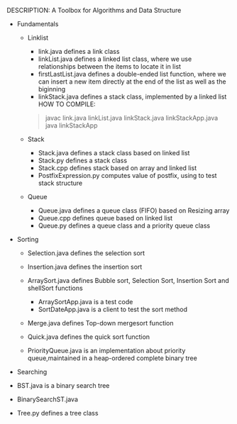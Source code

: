 DESCRIPTION: A Toolbox for Algorithms and Data Structure


* Fundamentals
  - Linklist
    + link.java defines a link class
    + linkList.java defines a linked list class, where we use relationships between the items to locate it in list
    + firstLastList.java defines a double-ended list function, where we can insert a new item directly at the end of the list as well as the biginning
    + linkStack.java defines a stack class, implemented by a linked list
     HOW TO COMPILE:
     >javac link.java linkList.java linkStack.java linkStackApp.java
     >java linkStackApp

  - Stack
    + Stack.java defines a stack class based on linked list
    + Stack.py defines a stack class
    + Stack.cpp defines stack based on array and linked list
    + PostfixExpression.py computes value of postfix, using to test stack structure

  - Queue
    + Queue.java defines a queue class (FIFO) based on Resizing array
    + Queue.cpp defines queue based on linked list
    + Queue.py defines a queue class and a priority queue class

* Sorting
  - Selection.java defines the selection sort
  - Insertion.java defines the insertion sort
  - ArraySort.java defines Bubble sort, Selection Sort, Insertion Sort and shellSort functions

    + ArraySortApp.java is a test code
    + SortDateApp.java is a client to test the sort method

  - Merge.java defines Top-down mergesort function
  - Quick.java defines the quick sort function

  - PriorityQueue.java is an implementation about priority queue,maintained in a heap-ordered complete binary tree

 * Searching
  - BST.java is a binary search tree
  - BinarySearchST.java

  - Tree.py defines a tree  class


